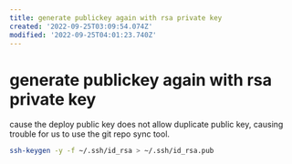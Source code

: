 ```yaml
---
title: generate publickey again with rsa private key
created: '2022-09-25T03:09:54.074Z'
modified: '2022-09-25T04:01:23.740Z'
---
```


# generate publickey again with rsa private key

cause the deploy public key does not allow duplicate public key, causing trouble for us to use the git repo sync tool.

```bash
ssh-keygen -y -f ~/.ssh/id_rsa > ~/.ssh/id_rsa.pub
```
